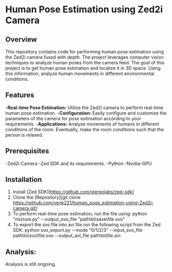 # Human Pose Estimation using Zed2i Camera

## Overview
This repository contains code for performing human pose estimation using the Zed2i camera fused with depth. The project leverages computer vision techniques to analyze human poses from the camera feed.
The goal of this project is to get human pose estimation and localize it in 3D space. Using this information, analyze human movements in different environmental conditions.


## Features
-**Real-time Pose Estimation:** Utilize the Zed2i camera to perform real-time human pose estimation.
-**Configuration:** Easily configure and customize the parameters of the camera for pose estimation according to your requirements.
-**Applications:** Analyse movements of humans in different conditions of the room. Eventually, make the room conditions such that the person is relaxed.

## Prerequisites
-Zed2i Camera
-Zed SDK and its requirements.
-Python
-Nvidia-GPU

## Installation
1. Install [Zed SDK][https://github.com/stereolabs/zed-sdk]
2. Clone the [Repository][git clone https://github.com/venk221/human_pose_estimation-using-Zed2i-camera.git]
3. To perform real-time pose estimation, run the file using: python "mixture.py" --output_svo_file "path\to\save\file.svo"
4. To export the svo file into avi file run the following script from the Zed SDK: python svo_export.py --mode "0/1/2/3" --input_svo_file path\to\svo\file.svo --output_avi_file path\to\file.avi
   
## Analysis:
Analysis is still ongoing. 



